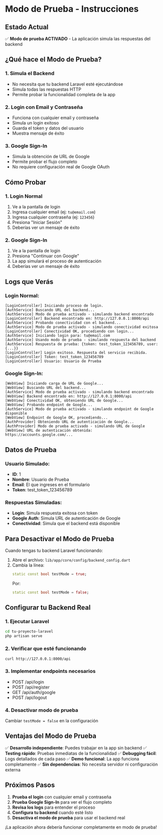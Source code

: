 # Modo de Prueba - Instrucciones

## Estado Actual
✅ **Modo de prueba ACTIVADO** - La aplicación simula las respuestas del backend

## ¿Qué hace el Modo de Prueba?

### 1. **Simula el Backend**
- No necesita que tu backend Laravel esté ejecutándose
- Simula todas las respuestas HTTP
- Permite probar la funcionalidad completa de la app

### 2. **Login con Email y Contraseña**
- Funciona con cualquier email y contraseña
- Simula un login exitoso
- Guarda el token y datos del usuario
- Muestra mensaje de éxito

### 3. **Google Sign-In**
- Simula la obtención de URL de Google
- Permite probar el flujo completo
- No requiere configuración real de Google OAuth

## Cómo Probar

### 1. **Login Normal**
1. Ve a la pantalla de login
2. Ingresa cualquier email (ej: `tu@email.com`)
3. Ingresa cualquier contraseña (ej: `123456`)
4. Presiona "Iniciar Sesión"
5. Deberías ver un mensaje de éxito

### 2. **Google Sign-In**
1. Ve a la pantalla de login
2. Presiona "Continuar con Google"
3. La app simulará el proceso de autenticación
4. Deberías ver un mensaje de éxito

## Logs que Verás

### Login Normal:
```
[LoginController] Iniciando proceso de login.
[AuthService] Buscando URL del backend...
[AuthService] Modo de prueba activado - simulando backend encontrado
[LoginController] Backend encontrado en: http://127.0.0.1:8000/api
[AuthService] Probando conectividad con el backend...
[AuthService] Modo de prueba activado - simulando conectividad exitosa
[LoginController] Conectividad OK, procediendo con login...
[AuthService] Iniciando login para: tu@email.com
[AuthService] Usando modo de prueba - simulando respuesta del backend
[AuthService] Respuesta de prueba: {token: test_token_123456789, user: {...}}
[LoginController] Login exitoso. Respuesta del servicio recibida.
[LoginController] Token: test_token_123456789
[LoginController] Usuario: Usuario de Prueba
```

### Google Sign-In:
```
[WebView] Iniciando carga de URL de Google...
[WebView] Buscando URL del backend...
[AuthService] Modo de prueba activado - simulando backend encontrado
[WebView] Backend encontrado en: http://127.0.0.1:8000/api
[WebView] Conectividad OK, obteniendo URL de Google...
[WebView] Probando endpoint de Google...
[AuthService] Modo de prueba activado - simulando endpoint de Google disponible
[WebView] Endpoint de Google OK, procediendo...
[AuthProvider] Obteniendo URL de autenticación de Google...
[AuthProvider] Modo de prueba activado - simulando URL de Google
[WebView] URL de autenticación obtenida: https://accounts.google.com/...
```

## Datos de Prueba

### Usuario Simulado:
- **ID**: 1
- **Nombre**: Usuario de Prueba
- **Email**: El que ingreses en el formulario
- **Token**: test_token_123456789

### Respuestas Simuladas:
- **Login**: Simula respuesta exitosa con token
- **Google Auth**: Simula URL de autenticación de Google
- **Conectividad**: Simula que el backend está disponible

## Para Desactivar el Modo de Prueba

Cuando tengas tu backend Laravel funcionando:

1. Abre el archivo: `lib/app/core/config/backend_config.dart`
2. Cambia la línea:
   ```dart
   static const bool testMode = true;
   ```
   Por:
   ```dart
   static const bool testMode = false;
   ```

## Configurar tu Backend Real

### 1. **Ejecutar Laravel**
```bash
cd tu-proyecto-laravel
php artisan serve
```

### 2. **Verificar que esté funcionando**
```bash
curl http://127.0.0.1:8000/api
```

### 3. **Implementar endpoints necesarios**
- POST /api/login
- POST /api/register
- GET /api/auth/google
- POST /api/logout

### 4. **Desactivar modo de prueba**
Cambiar `testMode = false` en la configuración

## Ventajas del Modo de Prueba

✅ **Desarrollo independiente**: Puedes trabajar en la app sin backend
✅ **Testing rápido**: Pruebas inmediatas de la funcionalidad
✅ **Debugging fácil**: Logs detallados de cada paso
✅ **Demo funcional**: La app funciona completamente
✅ **Sin dependencias**: No necesita servidor ni configuración externa

## Próximos Pasos

1. **Prueba el login** con cualquier email y contraseña
2. **Prueba Google Sign-In** para ver el flujo completo
3. **Revisa los logs** para entender el proceso
4. **Configura tu backend** cuando esté listo
5. **Desactiva el modo de prueba** para usar el backend real

¡La aplicación ahora debería funcionar completamente en modo de prueba! 